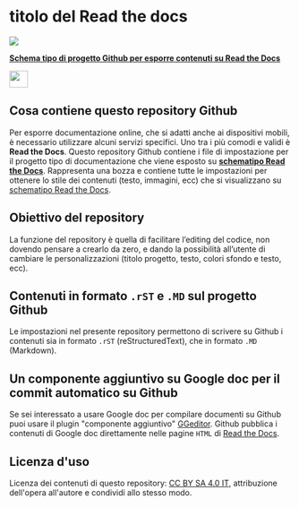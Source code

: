 # titolo del Read the docs

<p><img src="https://raw.githubusercontent.com/cirospat/rtd-schematipo/master/static/help.jpg"></p>

[**Schema tipo di progetto Github per esporre contenuti su Read the Docs**](https://schema-tipo.readthedocs.io)  
<p><img class="imageLeft" style="width: 33px; height: 30px;" src="https://raw.githubusercontent.com/cirospat/rtd-schematipo/master/static/robin_batman.PNG"></p>

## Cosa contiene questo repository Github
Per esporre documentazione online, che si adatti anche ai dispositivi mobili, è necessario utilizzare alcuni servizi specifici. Uno tra i più comodi e validi è **Read the Docs**. 
Questo repository Github contiene i file di impostazione per il progetto tipo di documentazione che viene esposto su [**schematipo Read the Docs**](https://schema-tipo.readthedocs.io). 
Rappresenta una bozza e contiene tutte le impostazioni per ottenere lo stile dei contenuti (testo, immagini, ecc) che si visualizzano su [schematipo Read the Docs](https://schema-tipo.readthedocs.io).

## Obiettivo del repository
La funzione del repository è quella di facilitare l’editing del codice, non dovendo pensare a crearlo da zero, e dando la possibilità all’utente di cambiare le personalizzazioni (titolo progetto, testo, colori sfondo e testo, ecc).


## Contenuti in formato `.rST` e `.MD` sul progetto Github
Le impostazioni nel presente repository permettono di scrivere su Github i contenuti sia in formato `.rST` (reStructuredText), che in formato `.MD` (Markdown).


## Un componente aggiuntivo su Google doc per il commit automatico su Github
Se sei interessato a usare Google doc per compilare documenti su Github puoi usare il plugin "componente aggiuntivo" [GGeditor](http://googledocs.readthedocs.io). Github pubblica i contenuti di Google doc direttamente nelle pagine `HTML` di [Read the Docs](https://readthedocs.org/).


## Licenza d'uso
Licenza dei contenuti di questo repository: [CC BY SA 4.0 IT](https://creativecommons.org/licenses/by-sa/4.0/deed.it), attribuzione dell'opera all'autore e condividi allo stesso modo.





